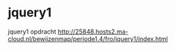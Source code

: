 # jquery1
jquery1 opdracht
http://25848.hosts2.ma-cloud.nl/bewijzenmap/periode1.4/fro/jquery1/index.html
